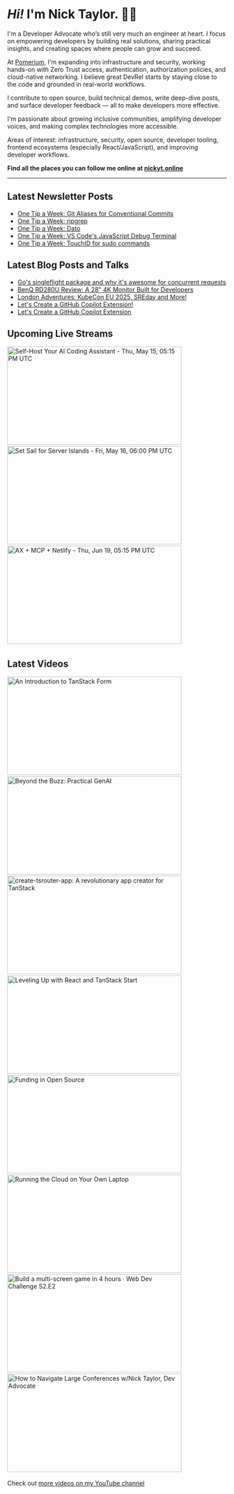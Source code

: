 # <em>Hi!</em> I'm Nick Taylor. 👋🏻

I'm a Developer Advocate who’s still very much an engineer at heart. I focus on empowering developers by building real solutions, sharing practical insights, and creating spaces where people can grow and succeed.

At [Pomerium](https://pomerium.com), I'm expanding into infrastructure and security, working hands-on with Zero Trust access, authentication, authorization policies, and cloud-native networking. I believe great DevRel starts by staying close to the code and grounded in real-world workflows.

I contribute to open source, build technical demos, write deep-dive posts, and surface developer feedback — all to make developers more effective.

I'm passionate about growing inclusive communities, amplifying developer voices, and making complex technologies more accessible.

Areas of interest: infrastructure, security, open source, developer tooling, frontend ecosystems (especially React/JavaScript), and improving developer workflows.

**Find all the places you can follow me online at [nickyt.online](https://nickyt.online)**

---

## Latest Newsletter Posts

<!-- NEWSLETTER-POST-LIST:START -->
- [One Tip a Week: Git Aliases for Conventional Commits](https://one-tip-a-week.beehiiv.com/p/one-tip-a-week-git-aliases-for-conventional-commits)
- [One Tip a Week: ripgrep](https://one-tip-a-week.beehiiv.com/p/one-tip-a-week-ripgrep)
- [One Tip a Week: Dato](https://one-tip-a-week.beehiiv.com/p/one-tip-a-week-dato)
- [One Tip a Week: VS Code&#39;s JavaScript Debug Terminal](https://one-tip-a-week.beehiiv.com/p/one-tip-a-week-vs-code-s-javascript-debug-terminal)
- [One Tip a Week: TouchID for sudo commands](https://one-tip-a-week.beehiiv.com/p/one-tip-a-week-touchid-for-sudo-commands)
<!-- NEWSLETTER-POST-LIST:END -->

## Latest Blog Posts and Talks

<!-- BLOG-POST-LIST:START -->
- [Go&#39;s singleflight package and why it&#39;s awesome for concurrent requests](https://www.nickyt.co/blog/gos-singleflight-package-and-why-its-awesome-for-concurrent-requests-4122/)
- [BenQ RD280U Review: A 28&quot; 4K Monitor Built for Developers](https://www.nickyt.co/blog/benq-rd280u-review-a-28-4k-monitor-built-for-developers-20d2/)
- [London Adventures: KubeCon EU 2025, SREday and More!](https://www.nickyt.co/blog/london-adventures-kubecon-eu-2025-sreday-and-more-3igl/)
- [Let&#39;s Create a GitHub Copilot Extension!](https://www.nickyt.co/talks/let-s-create-a-github-copilot-extension--all-things-open-ai/)
- [Let&#39;s Create a GitHub Copilot Extension](https://www.nickyt.co/talks/let-s-create-a-github-copilot-extension-confoo-2025/)
<!-- BLOG-POST-LIST:END -->

## Upcoming Live Streams

<!-- STREAM-SCHEDULE:START --><aside><a href="https://www.youtube.com/watch?v=MzNAi14IxdE" title="Self-Host Your AI Coding Assistant - Thu, May 15, 05:15 PM UTC"><img src="https://img.youtube.com/vi/MzNAi14IxdE/maxresdefault.jpg" alt="Self-Host Your AI Coding Assistant - Thu, May 15, 05:15 PM UTC" width="400" height="225" loading="lazy" /></a>&nbsp;&nbsp;<a href="https://cfe.dev/talkshows/2full2stack-may2025/" title="Set Sail for Server Islands - Fri, May 16, 06:00 PM UTC"><img src="https://cfe.dev/img/banners/2full2stack-051625.png" alt="Set Sail for Server Islands - Fri, May 16, 06:00 PM UTC" width="400" height="225" loading="lazy" /></a>&nbsp;&nbsp;<a href="https://www.youtube.com/watch?v=cnPKMjnakvs" title="AX + MCP + Netlify - Thu, Jun 19, 05:15 PM UTC"><img src="https://img.youtube.com/vi/cnPKMjnakvs/maxresdefault.jpg" alt="AX + MCP + Netlify - Thu, Jun 19, 05:15 PM UTC" width="400" height="225" loading="lazy" /></a>&nbsp;&nbsp;</aside><!-- STREAM-SCHEDULE:END -->

## Latest Videos

<!-- VIDEO-LIST:START --><aside><a href="https://www.youtube.com/watch?v=b8FF7RdZeYo" title="An Introduction to TanStack Form"><img src="https://img.youtube.com/vi/b8FF7RdZeYo/maxresdefault.jpg" alt="An Introduction to TanStack Form" width="400" height="225" loading="lazy" /></a>&nbsp;&nbsp;<a href="https://www.youtube.com/watch?v=QkWyB0Z0FwA" title="Beyond the Buzz: Practical GenAI"><img src="https://img.youtube.com/vi/QkWyB0Z0FwA/maxresdefault.jpg" alt="Beyond the Buzz: Practical GenAI" width="400" height="225" loading="lazy" /></a>&nbsp;&nbsp;<a href="https://www.youtube.com/watch?v=-c9R2jnCUas" title="create-tsrouter-app: A revolutionary app creator for TanStack"><img src="https://img.youtube.com/vi/-c9R2jnCUas/maxresdefault.jpg" alt="create-tsrouter-app: A revolutionary app creator for TanStack" width="400" height="225" loading="lazy" /></a>&nbsp;&nbsp;<a href="https://www.youtube.com/watch?v=gNA8sDoC_wc" title="Leveling Up with React and TanStack Start"><img src="https://img.youtube.com/vi/gNA8sDoC_wc/sddefault.jpg" alt="Leveling Up with React and TanStack Start" width="400" height="225" loading="lazy" /></a>&nbsp;&nbsp;<a href="https://www.youtube.com/watch?v=aOT3dl57dlA" title="Funding in Open Source"><img src="https://img.youtube.com/vi/aOT3dl57dlA/maxresdefault.jpg" alt="Funding in Open Source" width="400" height="225" loading="lazy" /></a>&nbsp;&nbsp;<a href="https://www.youtube.com/watch?v=GzuBeQHKKyc" title="Running the Cloud on Your Own Laptop"><img src="https://img.youtube.com/vi/GzuBeQHKKyc/maxresdefault.jpg" alt="Running the Cloud on Your Own Laptop" width="400" height="225" loading="lazy" /></a>&nbsp;&nbsp;<a href="https://www.youtube.com/watch?v=ftYmXoH0V5I" title="Build a multi-screen game in 4 hours · Web Dev Challenge S2.E2"><img src="https://img.youtube.com/vi/ftYmXoH0V5I/maxresdefault.jpg" alt="Build a multi-screen game in 4 hours · Web Dev Challenge S2.E2" width="400" height="225" loading="lazy" /></a>&nbsp;&nbsp;<a href="https://www.youtube.com/watch?v=qs6y5gj-0Is" title="How to Navigate Large Conferences w/Nick Taylor, Dev Advocate"><img src="https://img.youtube.com/vi/qs6y5gj-0Is/maxresdefault.jpg" alt="How to Navigate Large Conferences w/Nick Taylor, Dev Advocate" width="400" height="225" loading="lazy" /></a>&nbsp;&nbsp;</aside><!-- VIDEO-LIST:END -->

Check out [more videos on my YouTube channel](https://www.youtube.com/channel/UCBLlEq0co24VFJIMEHNcPOQ)
